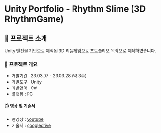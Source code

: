 # Unity Portfolio - Rhythm Slime (3D RhythmGame)

## 📣 프로젝트 소개
Unity 엔진을 기반으로 제작된 3D 리듬게임으로 포트폴리오 목적으로 제작하였습니다.
<br>

### 📜 프로젝트 개요
- 개발기간 : 23.03.07 - 23.03.28 (약 3주)
- 개발도구 : Unity
- 개발언어 : C#
- 플랫폼 : PC

#### 📺 영상 및 기술서
- 동영상 : [youtube](https://www.youtube.com/watch?v=cQ_YCAxeAN8&ab_channel=EUREKA)
- 기술서 : [googledrive](https://drive.google.com/file/d/1hvgLVdxEwDS1fUffgDWtvVgfLo2-7n88/view?usp=share_link)
